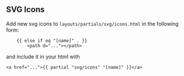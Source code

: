 ## SVG Icons

Add new svg icons to `layouts/partials/svg/icons.html` in the following form:

```
	{{ else if eq "[name]" . }}
		<path d="..."></path>
```

and include it in your html with

```
<a href="...">{{ partial "svg/icons" "[name]" }}</a>
```
